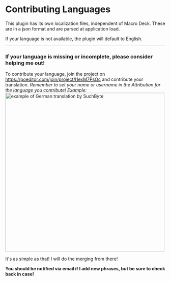 # Contributing Languages 

This plugin has its own localization files, independent of Macro Deck.
These are in a json format and are parsed at application load.

If your language is not available, the plugin will default to English.
***
### If your language is missing or incomplete, please consider helping me out!

To contribute your language, join the project on https://poeditor.com/join/project/I1exM7PsOc and contribute your translation.
*Remember to set your name or username in the Attribution for the language you contribute! Example:*
<img src="https://user-images.githubusercontent.com/54237626/166721434-d6e73708-d54d-409c-abe1-b91920c352ee.png" width="500" alt="example of German translation by SuchByte" />


It's as simple as that! I will do the merging from there!

**You should be notified via email if I add new phrases, but be sure to check back in case!**
